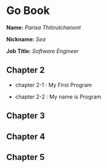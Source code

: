 # Go Book

**Name:** *Parisa Thitirutchanont*

**Nickname:** *Sea*

**Job Title:** *Software Engineer*

## Chapter 2

* chapter 2-1 : My First Program

* chapter 2-2 : My name is Program

## Chapter 3

## Chapter 4

## Chapter 5
